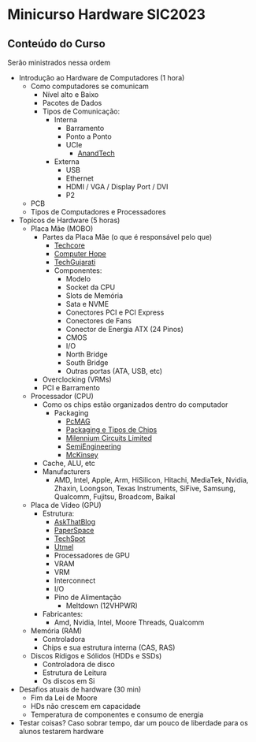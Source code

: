 # Minicurso Hardware SIC2023

## Conteúdo do Curso

Serão ministrados nessa ordem

+ Introdução ao Hardware de Computadores (1 hora)
  + Como computadores se comunicam
    + Nível alto e Baixo
    + Pacotes de Dados
    + Tipos de Comunicação:
      + Interna
        + Barramento
        + Ponto a Ponto
        + UCIe
          + [AnandTech](https://www.anandtech.com/show/17288/universal-chiplet-interconnect-express-ucie-announced-setting-standards-for-the-chiplet-ecosystem) 
      + Externa
        + USB
        + Ethernet
        + HDMI / VGA / Display Port / DVI
        + P2
  + PCB
  + Tipos de Computadores e Processadores   
+ Topicos de Hardware (5 horas)
  + Placa Mãe (MOBO)
    + Partes da Placa Mãe (o que é responsável pelo que)
      + [Techcore](https://www.techchore.com/parts-motherboard-functions/)
      + [Computer Hope](https://www.computerhope.com/jargon/m/mothboar.htm)
      + [TechGujarati](https://techgujarati.com/en/computers-en/motherboard-the-most-important-part-of-pc/)
      + Componentes:
        + Modelo
        + Socket da CPU 
        + Slots de Memória
        + Sata e NVME
        + Conectores PCI e PCI Express
        + Conectores de Fans
        + Conector de Energia ATX (24 Pinos)
        + CMOS
        + I/O
        + North Bridge
        + South Bridge
        + Outras portas (ATA, USB, etc)
    + Overclocking (VRMs)
    + PCI e Barramento
  + Processador (CPU) 
    + Como os chips estão organizados dentro do computador
      + Packaging
        + [PcMAG](https://www.pcmag.com/encyclopedia/term/chip-package)
        + [Packaging e Tipos de Chips](https://faculty.eng.ufl.edu/navid-asadi/wp-content/uploads/sites/84/2021/09/Lecture-9-Packaging-1-3.pdf) 
        + [Milennium Circuits Limited](https://www.mclpcb.com/blog/ic-packaging-information/)
        + [SemiEngineering](https://semiengineering.com/knowledge_centers/packaging/)
        + [McKinsey](https://www.mckinsey.com/industries/semiconductors/our-insights/advanced-chip-packaging-how-manufacturers-can-play-to-win)       
    + Cache, ALU, etc
    + Manufacturers
      + AMD, Intel, Apple, Arm, HiSilicon, Hitachi, MediaTek, Nvidia, Zhaxin, Loongson, Texas Instruments, SiFive, Samsung, Qualcomm, Fujitsu, Broadcom, Baikal
  + Placa de Vídeo (GPU)
    + Estrutura:
      + [AskThatBlog](https://www.akshatblog.com/graphics-card-components-explained-in-detail/)
      + [PaperSpace](https://blog.paperspace.com/a-complete-anatomy-of-a-graphics-card-case-study-of-the-nvidia-a100/)
      + [TechSpot](https://www.techspot.com/article/1988-anatomy-graphics-card/)
      + [Utmel](https://www.utmel.com/blog/categories/integrated%20circuit/graphics-card-explained-classification-working-and-structure)
      + Processadores de GPU 
      + VRAM
      + VRM
      + Interconnect
      + I/O
      + Pino de Alimentação
        + Meltdown (12VHPWR)
    + Fabricantes:
      +  Amd, Nvidia, Intel, Moore Threads, Qualcomm
  + Memória (RAM) 
    + Controladora
    + Chips e sua estrutura interna (CAS, RAS)
  + Discos Rídigos e Sólidos (HDDs e SSDs)
    + Controladora de disco
    + Estrutura de Leitura
    + Os discos em Si
+ Desafios atuais de hardware (30 min)
  + Fim da Lei de Moore
  + HDs não crescem em capacidade
  + Temperatura de componentes e consumo de energia
+ Testar coisas? 
Caso sobrar tempo, dar um pouco de liberdade para os alunos testarem hardware
